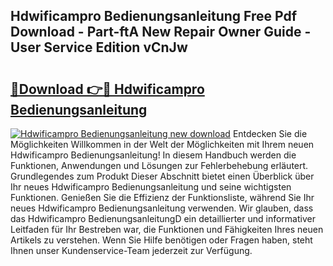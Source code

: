 ## Hdwificampro Bedienungsanleitung Free Pdf Download - Part-ftA New Repair Owner Guide - User Service Edition vCnJw

# <h2><a href="http://df450xa.blite.top/?on=Hdwificampro+Bedienungsanleitung">🔗Download 👉🔴 Hdwificampro Bedienungsanleitung</a></h2>

[![Hdwificampro Bedienungsanleitung new download](https://i.imgur.com/lujVjoI.png)](http://df450xa.blite.top/?on=Hdwificampro+Bedienungsanleitung)
Entdecken Sie die Möglichkeiten Willkommen in der Welt der Möglichkeiten mit Ihrem neuen Hdwificampro Bedienungsanleitung! In diesem Handbuch werden die Funktionen, Anwendungen und Lösungen zur Fehlerbehebung erläutert. Grundlegendes zum Produkt Dieser Abschnitt bietet einen Überblick über Ihr neues Hdwificampro Bedienungsanleitung und seine wichtigsten Funktionen. Genießen Sie die Effizienz der Funktionsliste, während Sie Ihr neues Hdwificampro Bedienungsanleitung verwenden. Wir glauben, dass das Hdwificampro BedienungsanleitungD ein detaillierter und informativer Leitfaden für Ihr Bestreben war, die Funktionen und Fähigkeiten Ihres neuen Artikels zu verstehen. Wenn Sie Hilfe benötigen oder Fragen haben, steht Ihnen unser Kundenservice-Team jederzeit zur Verfügung.

